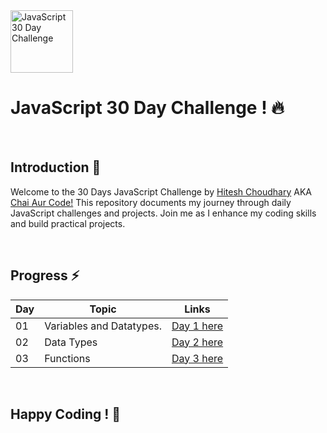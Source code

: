 
  <img src="https://github.com/user-attachments/assets/069be996-a817-4178-8a99-1f5ad5502917" alt="JavaScript 30 Day Challenge" width="100">
 


# JavaScript 30 Day Challenge ! 🔥

<br />

## Introduction 🚀
Welcome to the 30 Days JavaScript Challenge by [Hitesh Choudhary](https://github.com/hiteshchoudhary) AKA [Chai Aur Code!](https://www.youtube.com/@chaiaurcode) This repository documents my journey through daily JavaScript challenges and projects. Join me as I enhance my coding skills and build practical projects.

<br />

## Progress ⚡

| Day  | Topic                   | Links                |
|------|-------------------------|----------------------|
| 01   | Variables and Datatypes.| [Day 1 here](Day_01) |
| 02   | Data Types              | [Day 2 here](Day_02) | 
| 03   | Functions               | [Day 3 here](Day_03) |




<br />

## Happy Coding ! 🎯
